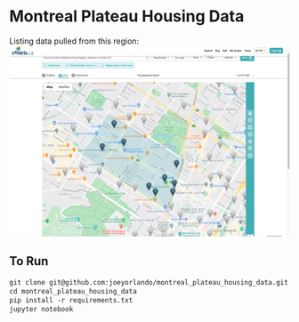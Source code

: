 # Montreal Plateau Housing Data
Listing data pulled from this region:
![Centris Search Area](./data/search_area.png "Centris Search Area + Filter")
## To Run
```shell
git clone git@github.com:joeyorlando/montreal_plateau_housing_data.git
cd montreal_plateau_housing_data
pip install -r requirements.txt
jupyter notebook
```
